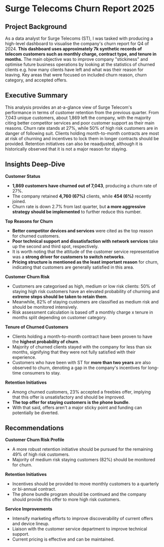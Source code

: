 # Surge Telecoms Churn Report 2025

## Project Background
As a data analyst for Surge Telecoms (ST), I was tasked with producing a high-level dashboard to visualise the company's churn report for Q4 of 2024. **This dashboard uses approximately 7k synthetic records of telecom customers such as monthly charge, contract type, and tenure in months.** The main objective was to improve company "stickiness" and optimise future business operations by looking at the statistics of churned clients e.g. how many clients have left and what was their reason for leaving. Key areas that were focused on included churn reason, churn category, and accepted offers.

## Executive Summary
This analysis provides an at-a-glance view of Surge Telecom's performance in terms of customer retention from the previous quarter. From 7,043 unique customers, about 1,869 left the company, with the majority citing better competitor services and poor customer support as their main reasons. Churn rate stands at 27%, while 50% of high risk customers are in danger of following suit. Clients holding month-to-month contracts are most at risk of churning and incentives to lock them in longer contracts should be provided. Retention initiatives can also be reaadjusted, although it is historically observed that it is not a major reason for staying. 

## Insights Deep-Dive
**Customer Status**
- **1,869 customers have churned out of 7,043**, producing a churn rate of 27%.
- The company retained **4,760 (67%)** clients, while **454 (6%)** recently joined.
- Churn rate is down 2.7% from last quarter, but **a more aggressive strategy should be implemented** to further reduce this number.

**Top Reasons for Churn**
- **Better competitor devices and services** were cited as the top reason for churned customers.
- **Poor technical support and dissatisfaction with network services** take up the second and third spot, respectively.
- It is worth noting that the attitude of the customer service representative was a **strong driver for customers to switch networks**.
- **Pricing structure is mentioned as the least important reason** for churn, indicating that customers are generally satisfied in this area.

**Customer Churn Risk**
- Customers are categorised as high, medium or low risk clients: 50% of staying high risk customers have an elevated probability of churning and **extreme steps should be taken to retain them**.
- Meanwhile, 82% of staying customers are classified as medium risk and should be monitored intensively.
- Risk assessment calculation is based off a monthly charge x tenure in months split depending on customer category.

**Tenure of Churned Customers**
- Clients holding a month-to-month contract have been proven to have the **highest probability of churn**.
- Majority of churned clients stayed with the company for less than six months, signifying that they were not fully satisfied with their experience.
- Customers who have been with ST for **more than two years** are also observed to churn, denoting a gap in the company's incentives for long-time consumers to stay.

**Retention Initiatives**
- Among churned customers, 23% accepted a freebies offer, implying that this offer is unsatisfactory and should be improved.
- **The top offer for staying customers is the phone bundle**.
- With that said, offers aren't a major sticky point and funding can potentially be diverted.

## Recommendations
**Customer Churn Risk Profile**
- A more robust retention initiative should be pursued for the remaining 49% of high risk customers.
- Majority of medium risk staying customers (82%) should be monitored for churn.

**Retention Initiatives**
- Incentives should be provided to move monthly customers to a quarterly or bi-annual contract.
- The phone bundle program should be continued and the company should provide this offer to more high risk customers. 

**Service Improvements**
-  Intensify marketing efforts to improve discoverability of current offers and device lineup.
-  Liaison with the customer service department to improve technical support.
-  Current pricing is effective and can be maintained.




